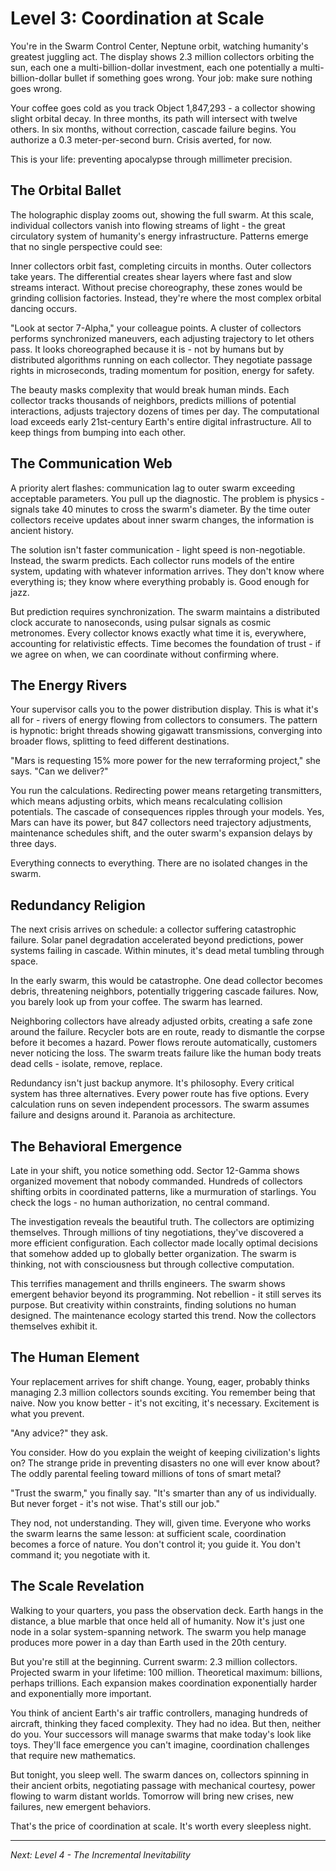 # Level 3: Coordination at Scale

You're in the Swarm Control Center, Neptune orbit, watching humanity's greatest juggling act. The display shows 2.3 million collectors orbiting the sun, each one a multi-billion-dollar investment, each one potentially a multi-billion-dollar bullet if something goes wrong. Your job: make sure nothing goes wrong.

Your coffee goes cold as you track Object 1,847,293 - a collector showing slight orbital decay. In three months, its path will intersect with twelve others. In six months, without correction, cascade failure begins. You authorize a 0.3 meter-per-second burn. Crisis averted, for now.

This is your life: preventing apocalypse through millimeter precision.

## The Orbital Ballet

The holographic display zooms out, showing the full swarm. At this scale, individual collectors vanish into flowing streams of light - the great circulatory system of humanity's energy infrastructure. Patterns emerge that no single perspective could see:

Inner collectors orbit fast, completing circuits in months. Outer collectors take years. The differential creates shear layers where fast and slow streams interact. Without precise choreography, these zones would be grinding collision factories. Instead, they're where the most complex orbital dancing occurs.

"Look at sector 7-Alpha," your colleague points. A cluster of collectors performs synchronized maneuvers, each adjusting trajectory to let others pass. It looks choreographed because it is - not by humans but by distributed algorithms running on each collector. They negotiate passage rights in microseconds, trading momentum for position, energy for safety.

The beauty masks complexity that would break human minds. Each collector tracks thousands of neighbors, predicts millions of potential interactions, adjusts trajectory dozens of times per day. The computational load exceeds early 21st-century Earth's entire digital infrastructure. All to keep things from bumping into each other.

## The Communication Web

A priority alert flashes: communication lag to outer swarm exceeding acceptable parameters. You pull up the diagnostic. The problem is physics - signals take 40 minutes to cross the swarm's diameter. By the time outer collectors receive updates about inner swarm changes, the information is ancient history.

The solution isn't faster communication - light speed is non-negotiable. Instead, the swarm predicts. Each collector runs models of the entire system, updating with whatever information arrives. They don't know where everything is; they know where everything probably is. Good enough for jazz.

But prediction requires synchronization. The swarm maintains a distributed clock accurate to nanoseconds, using pulsar signals as cosmic metronomes. Every collector knows exactly what time it is, everywhere, accounting for relativistic effects. Time becomes the foundation of trust - if we agree on when, we can coordinate without confirming where.

## The Energy Rivers

Your supervisor calls you to the power distribution display. This is what it's all for - rivers of energy flowing from collectors to consumers. The pattern is hypnotic: bright threads showing gigawatt transmissions, converging into broader flows, splitting to feed different destinations.

"Mars is requesting 15% more power for the new terraforming project," she says. "Can we deliver?"

You run the calculations. Redirecting power means retargeting transmitters, which means adjusting orbits, which means recalculating collision potentials. The cascade of consequences ripples through your models. Yes, Mars can have its power, but 847 collectors need trajectory adjustments, maintenance schedules shift, and the outer swarm's expansion delays by three days.

Everything connects to everything. There are no isolated changes in the swarm.

## Redundancy Religion

The next crisis arrives on schedule: a collector suffering catastrophic failure. Solar panel degradation accelerated beyond predictions, power systems failing in cascade. Within minutes, it's dead metal tumbling through space.

In the early swarm, this would be catastrophe. One dead collector becomes debris, threatening neighbors, potentially triggering cascade failures. Now, you barely look up from your coffee. The swarm has learned.

Neighboring collectors have already adjusted orbits, creating a safe zone around the failure. Recycler bots are en route, ready to dismantle the corpse before it becomes a hazard. Power flows reroute automatically, customers never noticing the loss. The swarm treats failure like the human body treats dead cells - isolate, remove, replace.

Redundancy isn't just backup anymore. It's philosophy. Every critical system has three alternatives. Every power route has five options. Every calculation runs on seven independent processors. The swarm assumes failure and designs around it. Paranoia as architecture.

## The Behavioral Emergence

Late in your shift, you notice something odd. Sector 12-Gamma shows organized movement that nobody commanded. Hundreds of collectors shifting orbits in coordinated patterns, like a murmuration of starlings. You check the logs - no human authorization, no central command.

The investigation reveals the beautiful truth. The collectors are optimizing themselves. Through millions of tiny negotiations, they've discovered a more efficient configuration. Each collector made locally optimal decisions that somehow added up to globally better organization. The swarm is thinking, not with consciousness but through collective computation.

This terrifies management and thrills engineers. The swarm shows emergent behavior beyond its programming. Not rebellion - it still serves its purpose. But creativity within constraints, finding solutions no human designed. The maintenance ecology started this trend. Now the collectors themselves exhibit it.

## The Human Element

Your replacement arrives for shift change. Young, eager, probably thinks managing 2.3 million collectors sounds exciting. You remember being that naive. Now you know better - it's not exciting, it's necessary. Excitement is what you prevent.

"Any advice?" they ask.

You consider. How do you explain the weight of keeping civilization's lights on? The strange pride in preventing disasters no one will ever know about? The oddly parental feeling toward millions of tons of smart metal?

"Trust the swarm," you finally say. "It's smarter than any of us individually. But never forget - it's not wise. That's still our job."

They nod, not understanding. They will, given time. Everyone who works the swarm learns the same lesson: at sufficient scale, coordination becomes a force of nature. You don't control it; you guide it. You don't command it; you negotiate with it.

## The Scale Revelation

Walking to your quarters, you pass the observation deck. Earth hangs in the distance, a blue marble that once held all of humanity. Now it's just one node in a solar system-spanning network. The swarm you help manage produces more power in a day than Earth used in the 20th century.

But you're still at the beginning. Current swarm: 2.3 million collectors. Projected swarm in your lifetime: 100 million. Theoretical maximum: billions, perhaps trillions. Each expansion makes coordination exponentially harder and exponentially more important.

You think of ancient Earth's air traffic controllers, managing hundreds of aircraft, thinking they faced complexity. They had no idea. But then, neither do you. Your successors will manage swarms that make today's look like toys. They'll face emergence you can't imagine, coordination challenges that require new mathematics.

But tonight, you sleep well. The swarm dances on, collectors spinning in their ancient orbits, negotiating passage with mechanical courtesy, power flowing to warm distant worlds. Tomorrow will bring new crises, new failures, new emergent behaviors.

That's the price of coordination at scale. It's worth every sleepless night.

---

*Next: Level 4 - The Incremental Inevitability*